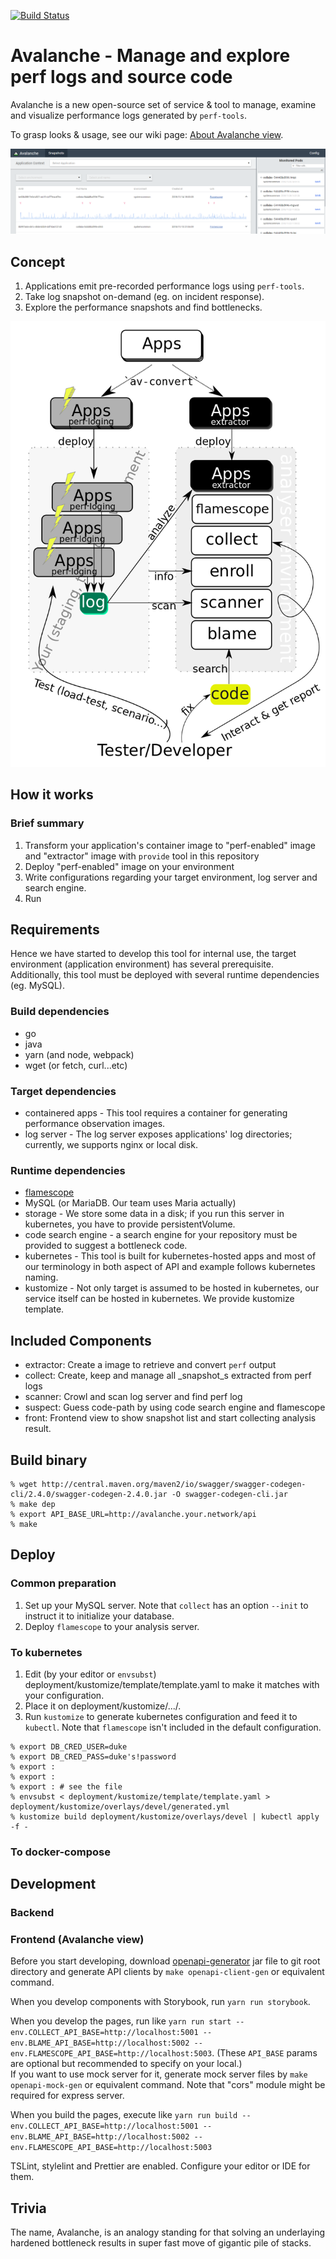 [![Build Status](https://travis-ci.com/WorksApplications/Avalanche.svg?branch=master)](https://travis-ci.com/WorksApplications/Avalanche)

# Avalanche - Manage and explore perf logs and source code

Avalanche is a new open-source set of service & tool to manage, examine and visualize performance logs generated by `perf-tools`.

To grasp looks & usage, see our wiki page: [About Avalanche view](https://github.com/WorksApplications/Avalanche/wiki/About-Avalanche-view).

![eye catch](asset/top.png)

## Concept

1. Applications emit pre-recorded performance logs using `perf-tools`.
1. Take log snapshot on-demand (eg. on incident response).
1. Explore the performance snapshots and find bottlenecks.

![system concept image](asset/avalanche-scheme.png)

## How it works

### Brief summary

1. Transform your application's container image to "perf-enabled" image and "extractor" image with `provide` tool in this repository
1. Deploy "perf-enabled" image on your environment
1. Write configurations regarding your target environment, log server and search engine.
1. Run

## Requirements

Hence we have started to develop this tool for internal use, the target environment (application environment) has several prerequisite.
Additionally, this tool must be deployed with several runtime dependencies (eg. MySQL).

### Build dependencies

- go
- java
- yarn (and node, webpack)
- wget (or fetch, curl...etc)

### Target dependencies

- containered apps - This tool requires a container for generating performance observation images.
- log server - The log server exposes applications' log directories; currently, we supports nginx or local disk.

### Runtime dependencies
- [flamescope](https://github.com/Netflix/flamescope)
- MySQL (or MariaDB. Our team uses Maria actually)
- storage - We store some data in a disk; if you run this server in kubernetes, you have to provide persistentVolume.
- code search engine - a search engine for your repository must be provided to suggest a bottleneck code.
- kubernetes - This tool is built for kubernetes-hosted apps and most of our terminology in both aspect of API and example follows kubernetes naming.
- kustomize - Not only target is assumed to be hosted in kubernetes, our service itself can be hosted in kubernetes. We provide kustomize template.

## Included Components

- extractor: Create a image to retrieve and convert `perf` output
- collect: Create, keep and manage all _snapshot_s extracted from perf logs
- scanner: Crowl and scan log server and find perf log
- suspect: Guess code-path by using code search engine and flamescope
- front: Frontend view to show snapshot list and start collecting analysis result.

## Build binary

```
% wget http://central.maven.org/maven2/io/swagger/swagger-codegen-cli/2.4.0/swagger-codegen-2.4.0.jar -O swagger-codegen-cli.jar
% make dep
% export API_BASE_URL=http://avalanche.your.network/api
% make
```

## Deploy

### Common preparation

1. Set up your MySQL server. Note that `collect` has an option `--init` to instruct it to initialize your database.
1. Deploy `flamescope` to your analysis server.

### To kubernetes

1. Edit (by your editor or `envsubst`) deployment/kustomize/template/template.yaml to make it matches with your configuration.
1. Place it on deployment/kustomize/.../.
1. Run `kustomize` to generate kubernetes configuration and feed it to `kubectl`. Note that `flamescope` isn't included in the default configuration.

```
% export DB_CRED_USER=duke
% export DB_CRED_PASS=duke's!password
% export :
% export :
% export : # see the file
% envsubst < deployment/kustomize/template/template.yaml > deployment/kustomize/overlays/devel/generated.yml
% kustomize build deployment/kustomize/overlays/devel | kubectl apply -f -

```

### To docker-compose

## Development

### Backend

### Frontend (Avalanche view)

Before you start developing, download [openapi-generator](https://github.com/openapitools/openapi-generator) jar file to git root directory and generate API clients by `make openapi-client-gen` or equivalent command.  

When you develop components with Storybook, run `yarn run storybook`.

When you develop the pages, run like `yarn run start --env.COLLECT_API_BASE=http://localhost:5001 --env.BLAME_API_BASE=http://localhost:5002 --env.FLAMESCOPE_API_BASE=http://localhost:5003`. (These `API_BASE` params are optional but recommended to specify on your local.)  
If you want to use mock server for it, generate mock server files by `make openapi-mock-gen` or equivalent command. Note that "cors" module might be required for express server.

When you build the pages, execute like `yarn run build --env.COLLECT_API_BASE=http://localhost:5001 --env.BLAME_API_BASE=http://localhost:5002 --env.FLAMESCOPE_API_BASE=http://localhost:5003`

TSLint, stylelint and Prettier are enabled. Configure your editor or IDE for them.

## Trivia

The name, Avalanche, is an analogy standing for that solving an underlaying hardened bottleneck results in super fast move of gigantic pile of stacks.
